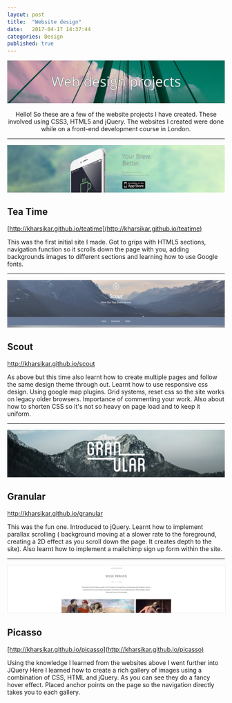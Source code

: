 ```yaml
---
layout: post
title:  "Website design"
date:   2017-04-17 14:37:44
categories: Design
published: true
---
```

<img src="/images/embankment-wire-web-post.jpg" class="fit image">


<p style="text-align:center">Hello! So these are a few of the website projects I have created. These involved using CSS3, HTML5 and jQuery. The websites I created were done while on a front-end development course in London.</p> 
<hr>
<img src="/images/TeaTime.jpg" class="fit image">

## Tea Time
[http://kharsikar.github.io/teatime](http://kharsikar.github.io/teatime)

This was the first initial site I made. Got to grips with HTML5 sections, navigation function so it scrolls down the page with you, adding backgrounds images to different sections and learning how to use Google fonts. 
<hr>
<img src="/images/Scout.jpg" class="fit image">

## Scout

<a href="http://kharsikar.github.io/scout/">http://kharsikar.github.io/scout</a>

As above but this time also learnt how to create multiple pages and follow the same design theme through out. Learnt how to use responsive css design. Using google map plugins. Grid systems, reset css so the site works on legacy older browsers. Importance of commenting your work. Also about how to shorten CSS so it's not so heavy on page load and to keep it uniform.
<hr>
<img src="/images/Granula.jpg" class="fit image">

## Granular

<a href="http://kharsikar.github.io/granular/">http://kharsikar.github.io/granular</a>

This was the fun one. Introduced to jQuery. Learnt how to implement parallax scrolling ( background moving at a slower rate to the foreground, creating a 2D effect as you scroll down the page. It creates depth to the site). Also learnt how to implement a mailchimp sign up form within the site.
<hr>

<img src="/images/Picasso.jpg" class="fit image" style="border: 1px solid #eee;">

## Picasso
[http://kharsikar.github.io/picasso](http://kharsikar.github.io/picasso)

Using the knowledge I learned from the websites above I went further into JQuery Here I learned how to create a rich gallery of images using a combination of CSS, HTML and jQuery. As you can see they do a fancy hover effect. Placed anchor points on the page so the navigation directly takes you to each gallery.






